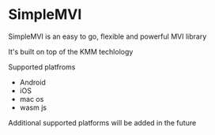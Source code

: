# SimpleMVI

SimpleMVI is an easy to go, flexible and powerful MVI library

It's built on top of the KMM techlology

Supported platfroms

- Android
- iOS
- mac os
- wasm js

Additional supported platforms will be added in the future